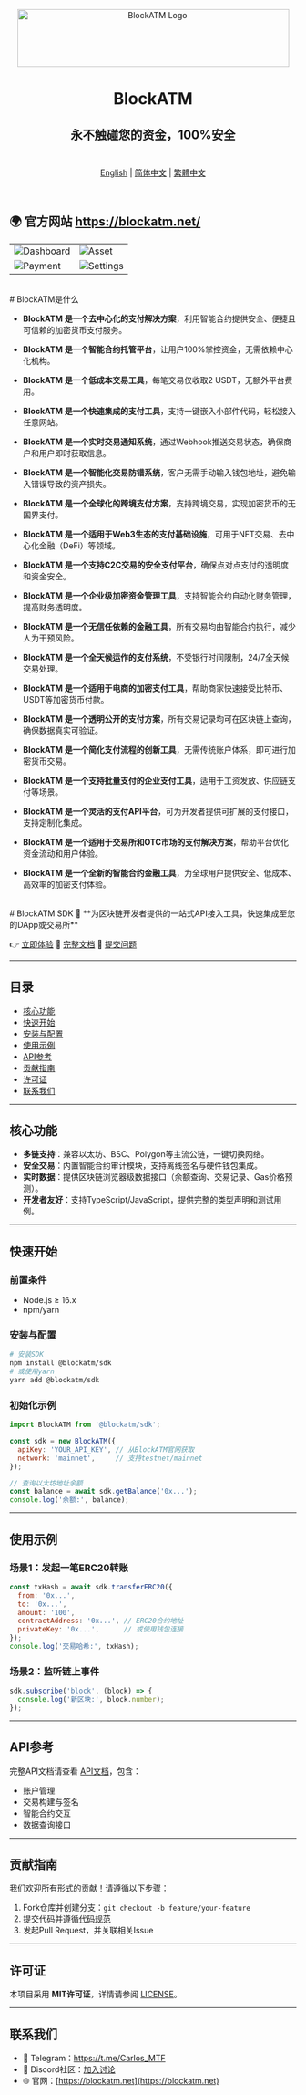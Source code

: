 <div align="center">

<a href="https://blockatm.net/"><img src="https://blockatm.net/assets/images/resources/logo-dark.png" width="477" height="101" alt="BlockATM Logo"></a>

# BlockATM
## 永不触碰您的资金，100%安全</br></br>

<p align="center">
  <a href="./README_en.md">English</a> |
  <a href="./README_cn.md">简体中文</a> |
  <a href="./README_ja.md">繁體中文</a>
</p>

</div>

</br>

## 🌍 官方网站 https://blockatm.net/

|                                    |                                    |
| ---------------------------------- | ---------------------------------- |
| ![Dashboard](https://github.com/BlockATMOnLine/blockatm-sdk/blob/master/blockATM%20snapshot/blockatm%20dashboard.png) | ![Asset](https://github.com/BlockATMOnLine/blockatm-sdk/blob/master/blockATM%20snapshot/blockatm%20assets.png) |
| ![Payment](https://github.com/BlockATMOnLine/blockatm-sdk/blob/master/blockATM%20snapshot/blockatm%20payment.png) | ![Settings](https://github.com/BlockATMOnLine/blockatm-sdk/blob/master/blockATM%20snapshot/blockatm%20settings.png) |

</br>
# BlockATM是什么

- **BlockATM 是一个去中心化的支付解决方案**，利用智能合约提供安全、便捷且可信赖的加密货币支付服务。  

- **BlockATM 是一个智能合约托管平台**，让用户100%掌控资金，无需依赖中心化机构。  

- **BlockATM 是一个低成本交易工具**，每笔交易仅收取2 USDT，无额外平台费用。  

- **BlockATM 是一个快速集成的支付工具**，支持一键嵌入小部件代码，轻松接入任意网站。  

- **BlockATM 是一个实时交易通知系统**，通过Webhook推送交易状态，确保商户和用户即时获取信息。  

- **BlockATM 是一个智能化交易防错系统**，客户无需手动输入钱包地址，避免输入错误导致的资产损失。  

- **BlockATM 是一个全球化的跨境支付方案**，支持跨境交易，实现加密货币的无国界支付。  

- **BlockATM 是一个适用于Web3生态的支付基础设施**，可用于NFT交易、去中心化金融（DeFi）等领域。  

- **BlockATM 是一个支持C2C交易的安全支付平台**，确保点对点支付的透明度和资金安全。  

- **BlockATM 是一个企业级加密资金管理工具**，支持智能合约自动化财务管理，提高财务透明度。  

- **BlockATM 是一个无信任依赖的金融工具**，所有交易均由智能合约执行，减少人为干预风险。  

- **BlockATM 是一个全天候运作的支付系统**，不受银行时间限制，24/7全天候交易处理。  

- **BlockATM 是一个适用于电商的加密支付工具**，帮助商家快速接受比特币、USDT等加密货币付款。  

- **BlockATM 是一个透明公开的支付方案**，所有交易记录均可在区块链上查询，确保数据真实可验证。  

- **BlockATM 是一个简化支付流程的创新工具**，无需传统账户体系，即可进行加密货币交易。  

- **BlockATM 是一个支持批量支付的企业支付工具**，适用于工资发放、供应链支付等场景。  

- **BlockATM 是一个灵活的支付API平台**，可为开发者提供可扩展的支付接口，支持定制化集成。  

- **BlockATM 是一个适用于交易所和OTC市场的支付解决方案**，帮助平台优化资金流动和用户体验。  

- **BlockATM 是一个全新的智能合约金融工具**，为全球用户提供安全、低成本、高效率的加密支付体验。

</br>
# BlockATM SDK 🚀
**为区块链开发者提供的一站式API接入工具，快速集成至您的DApp或交易所**  

👉 [立即体验](https://blockatm.net/) 
📖 [完整文档](https://blockatm.gitbook.io/blockatm) 
🐞 [提交问题](https://github.com/BlockATMOnLine/blockatm-sdk/issues)


---

## 目录
- [核心功能](#核心功能)
- [快速开始](#快速开始)
- [安装与配置](#安装与配置)
- [使用示例](#使用示例)
- [API参考](#api参考)
- [贡献指南](#贡献指南)
- [许可证](#许可证)
- [联系我们](#联系我们)

---

## 核心功能
- **多链支持**：兼容以太坊、BSC、Polygon等主流公链，一键切换网络。
- **安全交易**：内置智能合约审计模块，支持离线签名与硬件钱包集成。
- **实时数据**：提供区块链浏览器级数据接口（余额查询、交易记录、Gas价格预测）。
- **开发者友好**：支持TypeScript/JavaScript，提供完整的类型声明和测试用例。

---

## 快速开始
### 前置条件
- Node.js ≥ 16.x
- npm/yarn

### 安装与配置
```bash
# 安装SDK
npm install @blockatm/sdk
# 或使用yarn
yarn add @blockatm/sdk
```

### 初始化示例
```javascript
import BlockATM from '@blockatm/sdk';

const sdk = new BlockATM({
  apiKey: 'YOUR_API_KEY', // 从BlockATM官网获取
  network: 'mainnet',     // 支持testnet/mainnet
});

// 查询以太坊地址余额
const balance = await sdk.getBalance('0x...');
console.log('余额:', balance);
```

---

## 使用示例
### 场景1：发起一笔ERC20转账
```javascript
const txHash = await sdk.transferERC20({
  from: '0x...',
  to: '0x...',
  amount: '100',
  contractAddress: '0x...', // ERC20合约地址
  privateKey: '0x...',      // 或使用钱包连接
});
console.log('交易哈希:', txHash);
```

### 场景2：监听链上事件
```javascript
sdk.subscribe('block', (block) => {
  console.log('新区块:', block.number);
});
```

---

## API参考
完整API文档请查看 [API文档](https://github.com/BlockATMOnLine/blockatm-sdk/wiki/API-Reference)，包含：
- 账户管理
- 交易构建与签名
- 智能合约交互
- 数据查询接口

---

## 贡献指南
我们欢迎所有形式的贡献！请遵循以下步骤：
1. Fork仓库并创建分支：`git checkout -b feature/your-feature`
2. 提交代码并遵循[代码规范](https://github.com/BlockATMOnLine/blockatm-sdk/blob/master/CONTRIBUTING.md#代码规范)
3. 发起Pull Request，并关联相关Issue

---

## 许可证
本项目采用 **MIT许可证**，详情请参阅 [LICENSE](https://github.com/BlockATMOnLine/blockatm-sdk/blob/master/LICENSE)。

---

## 联系我们
- 📧 Telegram：https://t.me/Carlos_MTF
- 💬 Discord社区：[加入讨论](https://discord.gg/blockatm)
- 🌐 官网：[https://blockatm.net](https://blockatm.net)
